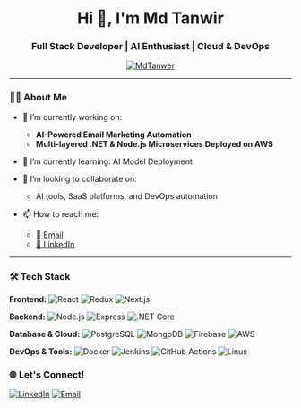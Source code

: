 <h1 align="center">Hi 👋, I'm Md Tanwir</h1>
<h3 align="center">Full Stack Developer | AI Enthusiast | Cloud & DevOps </h3>

<p align="center">
  <a href="https://github.com/MdTanwer">
    <img src="https://komarev.com/ghpvc/?username=MdTanwer&label=Profile%20views&color=0e75b6&style=flat" alt="MdTanwer" />
  </a>
</p>

---

### 🧑‍💻 About Me

- 🔭 I’m currently working on:
  - **AI-Powered Email Marketing Automation**
  - **Multi-layered .NET & Node.js Microservices Deployed on AWS**

- 🌱 I’m currently learning:
   AI Model Deployment

- 👯 I’m looking to collaborate on:
  - AI tools, SaaS platforms, and DevOps automation

- 📫 How to reach me:
  - [📧 Email](mailto:tanwir@example.com)
  - [💼 LinkedIn](https://linkedin.com/in/yourprofile)


---

### 🛠️ Tech Stack

**Frontend:**
![React](https://img.shields.io/badge/-React-61DAFB?logo=react&logoColor=white&style=flat)
![Redux](https://img.shields.io/badge/-Redux-764ABC?logo=redux&logoColor=white&style=flat)
![Next.js](https://img.shields.io/badge/-Next.js-000000?logo=next.js&logoColor=white&style=flat)

**Backend:**
![Node.js](https://img.shields.io/badge/-Node.js-339933?logo=node.js&logoColor=white&style=flat)
![Express](https://img.shields.io/badge/-Express-000000?logo=express&logoColor=white&style=flat)
![.NET Core](https://img.shields.io/badge/-.NET_Core-512BD4?logo=dotnet&logoColor=white&style=flat)

**Database & Cloud:**
![PostgreSQL](https://img.shields.io/badge/-PostgreSQL-336791?logo=postgresql&logoColor=white&style=flat)
![MongoDB](https://img.shields.io/badge/-MongoDB-47A248?logo=mongodb&logoColor=white&style=flat)
![Firebase](https://img.shields.io/badge/-Firebase-FFCA28?logo=firebase&logoColor=white&style=flat)
![AWS](https://img.shields.io/badge/-AWS-232F3E?logo=amazon-aws&logoColor=white&style=flat)

**DevOps & Tools:**
![Docker](https://img.shields.io/badge/-Docker-2496ED?logo=docker&logoColor=white&style=flat)
![Jenkins](https://img.shields.io/badge/-Jenkins-D24939?logo=jenkins&logoColor=white&style=flat)
![GitHub Actions](https://img.shields.io/badge/-GitHub_Actions-2088FF?logo=github-actions&logoColor=white&style=flat)
![Linux](https://img.shields.io/badge/-Linux-FCC624?logo=linux&logoColor=black&style=flat)


### 🌐 Let's Connect!

[![LinkedIn](https://img.shields.io/badge/-LinkedIn-0077B5?logo=linkedin&logoColor=white&style=flat)](https://www.linkedin.com/in/md-tanwir2)
[![Email](https://img.shields.io/badge/-Email-D14836?style=flat&logo=gmail&logoColor=white)](mailto:tanw9004167@gmail.com)

